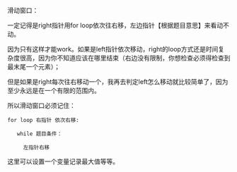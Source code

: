 滑动窗口：

一定记得是right指针用for loop依次往右移，左边指针【根据题目意思】来看动不动。

因为只有这样才能work。如果是left指针依次移动，right的loop方式还是时间复杂度很高，因为你不知道应该在哪里结束（右边没有限制，你想检查必须得检查到最末尾一个元素）；

但是如果是right每次往右移动一个，我再去判定left怎么移动就比较简单了，因为至少永远是在一个有限的范围内。

所以滑动窗口必须记住：

```
for loop 右指针 依次右移:

   while 题目条件：

     左指针右移
```

这里可以设置一个变量记录最大值等等。
